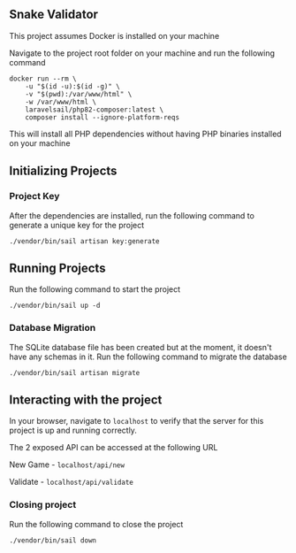 ## Snake Validator

This project assumes Docker is installed on your machine

Navigate to the project root folder on your machine and run the following command

```
docker run --rm \
    -u "$(id -u):$(id -g)" \
    -v "$(pwd):/var/www/html" \
    -w /var/www/html \
    laravelsail/php82-composer:latest \
    composer install --ignore-platform-reqs
```

This will install all PHP dependencies without having PHP binaries installed on your machine


## Initializing Projects

### Project Key
After the dependencies are installed, run the following command to generate a unique key for the project

```
./vendor/bin/sail artisan key:generate
```

## Running Projects
Run the following command to start the project

```
./vendor/bin/sail up -d
```

### Database Migration
The SQLite database file has been created but at the moment, it doesn't have any schemas in it. Run the following command to migrate the database

```
./vendor/bin/sail artisan migrate
```

## Interacting with the project
In your browser, navigate to `localhost` to verify that the server for this project is up and running correctly.

The 2 exposed API can be accessed at the following URL

New Game - `localhost/api/new`

Validate - `localhost/api/validate`

### Closing project
Run the following command to close the project
```
./vendor/bin/sail down
```
